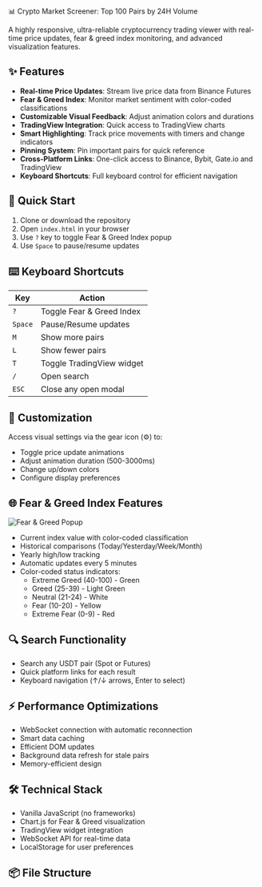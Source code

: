 📊 Crypto Market Screener: Top 100 Pairs by 24H Volume


A highly responsive, ultra-reliable cryptocurrency trading viewer with real-time price updates, fear & greed index monitoring, and advanced visualization features.

## ✨ Features

- **Real-time Price Updates**: Stream live price data from Binance Futures
- **Fear & Greed Index**: Monitor market sentiment with color-coded classifications
- **Customizable Visual Feedback**: Adjust animation colors and durations
- **TradingView Integration**: Quick access to TradingView charts
- **Smart Highlighting**: Track price movements with timers and change indicators
- **Pinning System**: Pin important pairs for quick reference
- **Cross-Platform Links**: One-click access to Binance, Bybit, Gate.io and TradingView
- **Keyboard Shortcuts**: Full keyboard control for efficient navigation

## 🚀 Quick Start

1. Clone or download the repository
2. Open `index.html` in your browser
3. Use `?` key to toggle Fear & Greed Index popup
4. Use `Space` to pause/resume updates

## ⌨️ Keyboard Shortcuts

| Key       | Action                          |
|-----------|---------------------------------|
| `?`       | Toggle Fear & Greed Index       |
| `Space`   | Pause/Resume updates            |
| `M`       | Show more pairs                 |
| `L`       | Show fewer pairs                |
| `T`       | Toggle TradingView widget       |
| `/`       | Open search                     |
| `ESC`     | Close any open modal            |

## 🎨 Customization

Access visual settings via the gear icon (⚙️) to:
- Toggle price update animations
- Adjust animation duration (500-3000ms)
- Change up/down colors
- Configure display preferences

## 🌐 Fear & Greed Index Features

![Fear & Greed Popup](fear-greed-screenshot.png) <!-- Add screenshot if available -->

- Current index value with color-coded classification
- Historical comparisons (Today/Yesterday/Week/Month)
- Yearly high/low tracking
- Automatic updates every 5 minutes
- Color-coded status indicators:
  - Extreme Greed (40-100) - Green
  - Greed (25-39) - Light Green
  - Neutral (21-24) - White
  - Fear (10-20) - Yellow
  - Extreme Fear (0-9) - Red

## 🔍 Search Functionality

- Search any USDT pair (Spot or Futures)
- Quick platform links for each result
- Keyboard navigation (↑/↓ arrows, Enter to select)

## ⚡ Performance Optimizations

- WebSocket connection with automatic reconnection
- Smart data caching
- Efficient DOM updates
- Background data refresh for stale pairs
- Memory-efficient design

## 🛠️ Technical Stack

- Vanilla JavaScript (no frameworks)
- Chart.js for Fear & Greed visualization
- TradingView widget integration
- WebSocket API for real-time data
- LocalStorage for user preferences

## 📦 File Structure

